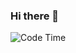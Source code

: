 ### Hi there 👋

<!--
**melolucas/melolucas** is a ✨ _special_ ✨ repository because its `README.md` (this file) appears on your GitHub profile.

Here are some ideas to get you started:

- 🔭 I’m currently working on ...
- 🌱 I’m currently learning ...
- 👯 I’m looking to collaborate on ...
- 🤔 I’m looking for help with ...
- 💬 Ask me about ...
- 📫 How to reach me: ...
- 😄 Pronouns: ...
- ⚡ Fun fact: ...
-->

<img alt="Code Time" src="https://img.shields.io/endpoint?style=social&url=https://codetime-api.datreks.com/badge/2476?logoColor=dark%26project=%26recentMS=0%26showProject=false" />
